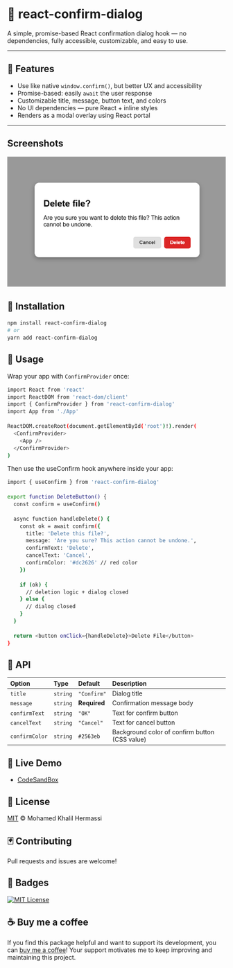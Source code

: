 # 📘 react-confirm-dialog

A simple, promise-based React confirmation dialog hook — no dependencies, fully accessible, customizable, and easy to use.

---

## 🌌 Features

- Use like native `window.confirm()`, but better UX and accessibility  
- Promise-based: easily `await` the user response  
- Customizable title, message, button text, and colors  
- No UI dependencies — pure React + inline styles  
- Renders as a modal overlay using React portal

---


## Screenshots

![App Screenshot](https://github.com/MohamedKhalilHermassi/use-confirm-dialog/blob/main/assets/screenshots/screenshot_1.png)



## 🔧 Installation

```bash
npm install react-confirm-dialog
# or
yarn add react-confirm-dialog
```
## 🎲 Usage
Wrap your app with `ConfirmProvider` once:
```bash
import React from 'react'
import ReactDOM from 'react-dom/client'
import { ConfirmProvider } from 'react-confirm-dialog'
import App from './App'

ReactDOM.createRoot(document.getElementById('root')!).render(
  <ConfirmProvider>
    <App />
  </ConfirmProvider>
)
```
Then use the useConfirm hook anywhere inside your app:
```bash
import { useConfirm } from 'react-confirm-dialog'

export function DeleteButton() {
  const confirm = useConfirm()

  async function handleDelete() {
    const ok = await confirm({
      title: 'Delete this file?',
      message: 'Are you sure? This action cannot be undone.',
      confirmText: 'Delete',
      cancelText: 'Cancel',
      confirmColor: '#dc2626' // red color
    })

    if (ok) {
      // deletion logic + dialog closed
    } else {
      // dialog closed
    }
  }

  return <button onClick={handleDelete}>Delete File</button>
}


```

## 👾 API 

| Option | Type     | Default                |Description
| :-------- | :------- | :------------------------- |:--------|
| `title` | `string` | `"Confirm"` |Dialog title|
|`message`|`string`|**Required**|Confirmation message body |
|`confirmText`|`string`|`"OK"`|Text for confirm button|
|`cancelText`|`string`|`"Cancel"`|Text for cancel button|
|`confirmColor`|`string`|`#2563eb`|Background color of confirm button (CSS value)|

## 🔮 Live Demo
 - [CodeSandBox ](https://codesandbox.io/p/sandbox/drpnm8)

## 📜 License

[MIT](https://choosealicense.com/licenses/mit/)
© Mohamed Khalil Hermassi

## 🃏 Contributing

Pull requests and issues are welcome!


## 👑 Badges


[![MIT License](https://img.shields.io/badge/License-MIT-green.svg)](https://choosealicense.com/licenses/mit/)


## ☕  Buy me a coffee

If you find this package helpful and want to support its development, you can [buy me a coffee](https://buymeacoffee.com/mohamedkhalilhermassi)! Your support motivates me to keep improving and maintaining this project.
